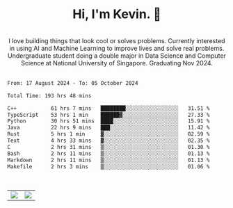 <!--
**kevin-pek/kevin-pek** is a ✨ _special_ ✨ repository because its `README.md` (this file) appears on your GitHub profile.

Here are some ideas to get you started:

- 🔭 I’m currently working on ...
- 🌱 I’m currently learning ...
- 👯 I’m looking to collaborate on ...
- 🤔 I’m looking for help with ...
- 💬 Ask me about ...
- 📫 How to reach me: ...
- 😄 Pronouns: ...
- ⚡ Fun fact: ...
-->
<div align="center">
  <h1>Hi, I'm Kevin. 👋</h1>
  <br />
  I love building things that look cool or solves problems. Currently interested in using AI and Machine Learning to improve lives and solve real problems. Undergraduate student doing a double major in Data Science and Computer Science at National University of Singapore. Graduating Nov 2024.
</div>
<br />
<!--START_SECTION:waka-->

```txt
From: 17 August 2024 - To: 05 October 2024

Total Time: 193 hrs 48 mins

C++           61 hrs 7 mins   ████████░░░░░░░░░░░░░░░░░   31.51 %
TypeScript    53 hrs 1 min    ██████▓░░░░░░░░░░░░░░░░░░   27.33 %
Python        30 hrs 51 mins  ████░░░░░░░░░░░░░░░░░░░░░   15.91 %
Java          22 hrs 9 mins   ███░░░░░░░░░░░░░░░░░░░░░░   11.42 %
Rust          5 hrs 1 min     ▓░░░░░░░░░░░░░░░░░░░░░░░░   02.59 %
Text          4 hrs 33 mins   ▓░░░░░░░░░░░░░░░░░░░░░░░░   02.35 %
C             2 hrs 31 mins   ▒░░░░░░░░░░░░░░░░░░░░░░░░   01.30 %
Bash          2 hrs 11 mins   ▒░░░░░░░░░░░░░░░░░░░░░░░░   01.13 %
Markdown      2 hrs 11 mins   ▒░░░░░░░░░░░░░░░░░░░░░░░░   01.13 %
Makefile      2 hrs 3 mins    ▒░░░░░░░░░░░░░░░░░░░░░░░░   01.06 %
```

<!--END_SECTION:waka-->
<br />
<table width="100%">
  <tr>
    <td align="left" width="50%">
      <img src="https://github-readme-stats-kevin-pek.vercel.app/api?username=kevin-pek&include_all_commits=true&count_private=true&theme=rose_pine" />
    </td>
    <td align="right" width="50%">
      <img src="https://github-readme-stats-kevin-pek.vercel.app/api/top-langs?username=kevin-pek&langs_count=10&hide_progress=true&theme=rose_pine" />
    </td>
  </tr>
</table>
